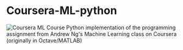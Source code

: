 # Coursera-ML-python
![Coursera ML Course](https://d3njjcbhbojbot.cloudfront.net/api/utilities/v1/imageproxy/https://coursera.s3.amazonaws.com/topics/ml/large-icon.png?auto=format%2Ccompress&dpr=1)
Python implementation of the programming assignment from Andrew Ng's Machine Learning class on Coursera (originally in Octave/MATLAB)
